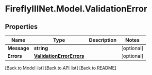 # FireflyIIINet.Model.ValidationError

## Properties

Name | Type | Description | Notes
------------ | ------------- | ------------- | -------------
**Message** | **string** |  | [optional] 
**Errors** | [**ValidationErrorErrors**](ValidationErrorErrors.md) |  | [optional] 

[[Back to Model list]](../README.md#documentation-for-models) [[Back to API list]](../README.md#documentation-for-api-endpoints) [[Back to README]](../README.md)

